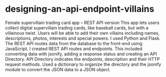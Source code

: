 # designing-an-api-endpoint-villains
Female supervillain trading card app – REST API version
This app lets users collect digital supervillain trading cards, like baseball cards, but with a villainous twist. Users will be able to add their own villains including names, descriptions, photos, interests and special powers. 
I used Python and Flask. 
The REST API routes data from the database to the front-end using JavaScript. I created REST API routes and endpoints. This included converting data with jsonify, adding a response status and creating an API Directory. 
API Directory indicates the endpoints, description and their HTTP request methods. 
Used a dictionary to organize the directory and the jsonify module to convert the JSON data to a JSON object. 
